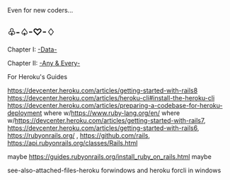 Even for new coders...<br>
<h2>♧-♤-♡-♢</h2>

Chapter I: <a href="https://github.com/david-c-surbey/sharp-s/blob/Bueno-Computer/First%20Chapter"> -Data-</a>

Chapter II: <a href="https://github.com/david-c-surbey/sharp-s/blob/Bueno-Computer/Second%20Chapter%20-%20Any%20and%20Every">-Any & Every-</a>


For Heroku's Guides

https://devcenter.heroku.com/articles/getting-started-with-rails8
https://devcenter.heroku.com/articles/heroku-cli#install-the-heroku-cli
https://devcenter.heroku.com/articles/preparing-a-codebase-for-heroku-deployment
where w/https://www.ruby-lang.org/en/
where w/https://devcenter.heroku.com/articles/getting-started-with-rails7, https://devcenter.heroku.com/articles/getting-started-with-rails6, https://rubyonrails.org/ , https://github.com/rails, https://api.rubyonrails.org/classes/Rails.html

maybe https://guides.rubyonrails.org/install_ruby_on_rails.html
maybe 

see-also-attached-files-heroku forwindows and heroku forcli in windows
